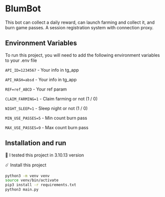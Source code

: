 # BlumBot

This bot can collect a daily reward, can launch farming and collect it, and burn game passes. A session registration system with connection proxy.





## Environment Variables

To run this project, you will need to add the following environment variables to your .env file

`API_ID=1234567` - Your info in tg_app

`API_HASH=absd` - Your info in tg_app

`REF=ref_ABCD` - Your ref param

`CLAIM_FARMING=1` - Claim farming or not (1 / 0)

`NIGHT_SLEEP=1` - Sleep night or not (1 / 0)

`MIN_USE_PASSES=5` - Min count burn pass

`MAX_USE_PASSES=9` - Max count burn pass


## Installation and run

📌 I tested this project in 3.10.13 version

☄️ Install this project

```bash
python3 -m venv venv
source venv/bin/activate
pip3 install -r requirements.txt
python3 main.py
```
    